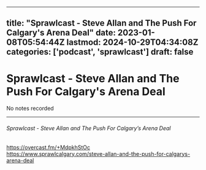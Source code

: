 
---
title: "Sprawlcast - Steve Allan and The Push For Calgary's Arena Deal"
date: 2023-01-08T05:54:44Z
lastmod: 2024-10-29T04:34:08Z
categories: ['podcast', 'sprawlcast']
draft: false
---


# Sprawlcast - Steve Allan and The Push For Calgary's Arena Deal

No notes recorded

- - -
###### Sprawlcast - Steve Allan and The Push For Calgary’s Arena Deal

https://overcast.fm/+MdpkhStOc  
https://www.sprawlcalgary.com/steve-allan-and-the-push-for-calgarys-arena-deal

<!-- #public #podcast #sprawlcast -->

<!-- {BearID:DE3BD852-F480-4EB5-8B19-1B428592217D-28016-00002D97E6618FED} -->

